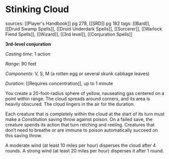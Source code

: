 # Stinking Cloud
sources: [[Player's Handbook]] pg 278, [[SRD]] pg 182
tags: [[Bard]], [[Druid Swamp Spells]], [[Druid Underdark Spells]], [[Sorcerer]], [[Warlock Fiend Spells]], [[Wizard]], [[3rd level]], [[Conjuration Spells]]

**3rd-level conjuration**

*Casting time*: 1 action

*Range*: 90 feet

*Components*: V, S, M (a rotten egg or several skunk cabbage leaves)

*Duration*: [[Requires concentration]], up to 1 minute

You create a 20-foot-radius sphere of yellow, nauseating gas centered on a point within range. The cloud spreads around corners, and its area is heavily obscured. The cloud lingers in the air for the duration.

Each creature that is completely within the cloud at the start of its turn must make a Constitution saving throw against poison. On a failed save, the creature spends its action that turn retching and reeling. Creatures that don’t need to breathe or are immune to poison automatically succeed on this saving throw.

A moderate wind (at least 10 miles per hour) disperses the cloud after 4 rounds. A strong wind (at least 20 miles per hour) disperses it after 1 round.
